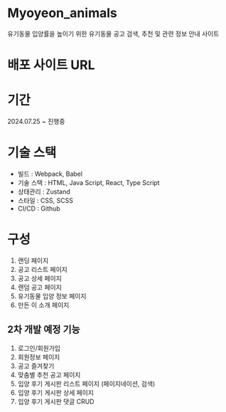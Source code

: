 # Myoyeon_animals
유기동물 입양률을 높이기 위한 유기동물 공고 검색, 추천 및 관련 정보 안내 사이트

# 배포 사이트 URL


# 기간
2024.07.25 ~ 진행중

# 기술 스택

- 빌드 : Webpack, Babel
- 기술 스택 : HTML, Java Script, React, Type Script
- 상태관리 : Zustand
- 스타일 : CSS, SCSS
- CI/CD : Github

# 구성

1. 랜딩 페이지
2. 공고 리스트 페이지
3. 공고 상세 페이지
4. 랜덤 공고 페이지
5. 유기동물 입양 정보 페이지
6. 만든 이 소개 페이지

## 2차 개발 예정 기능

1. 로그인/회원가입
2. 회원정보 페이지
3. 공고 즐겨찾기
4. 맞춤별 추천 공고 페이지
4. 입양 후기 게시판 리스트 페이지 (페이지네이션, 검색)
5. 입양 후기 게시판 상세 페이지
6. 입양 후기 게시판 댓글 CRUD